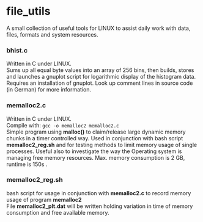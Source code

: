 # file_utils

A small collection of useful tools for LINUX to assist daily work with data, files, formats and system resources.

### bhist.c
Written in C under LINUX.<br/>
Sums up all equal byte values into an array of 256 bins, then builds, stores and launches a gnuplot script for logarithmic display of the histogram data. Requires an installation of gnuplot. Look up comment lines in source code (in German) for more information.

### memalloc2.c
Written in C under LINUX.<br/>
Compile with: `gcc -o memalloc2 memalloc2.c` <br/>
Simple program using **malloc()** to claim/release large dynamic memory chunks in a timer controlled way.
Used in conjunction with bash script **memalloc2_reg.sh** and for testing methods to limit memory usage of single processes.
Useful also to investigate the way the Operating system is managing free memory resources.
Max. memory consumption is 2 GB, runtime is 150s .

### memalloc2_reg.sh
bash script for usage in conjunction with **memalloc2.c** to record memory usage of program **memalloc2** <br/>
File **memalloc2_plt.dat** will be written holding variation in time of memory consumption and free available memory.
